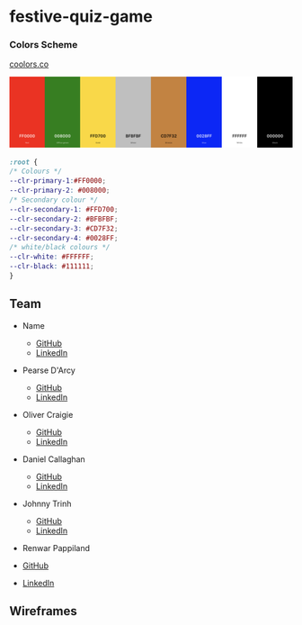 # festive-quiz-game


### Colors Scheme

[coolors.co](https://coolors.co/0d6efd-000000-212529-6c757d-ffffff)

![screenshot](documentation/readme/coolors.png)

```css
:root {
/* Colours */
--clr-primary-1:#FF0000;
--clr-primary-2: #008000;
/* Secondary colour */
--clr-secondary-1: #FFD700;
--clr-secondary-2: #BFBFBF;
--clr-secondary-3: #CD7F32;
--clr-secondary-4: #0028FF;
/* white/black colours */
--clr-white: #FFFFFF;
--clr-black: #111111;
}
```
## Team

- Name

  - [GitHub](https://github.com/Username)
  - [LinkedIn](https://www.linkedin.com/in/Username/)

- Pearse D'Arcy

  - [GitHub](https://github.com/pearsedarcy)
  - [LinkedIn](https://www.linkedin.com/in/pearsedarcy/)

- Oliver Craigie

  - [GitHub](https://github.com/ogc1231)
  - [LinkedIn](https://www.linkedin.com/in/olivercraigie/)

- Daniel Callaghan

  - [GitHub](https://github.com/xiaoniuniu89)
  - [LinkedIn](https://www.linkedin.com/in/danielcallaghan89/)

- Johnny Trinh
  - [GitHub](https://github.com/johnnysontrinh)
  - [LinkedIn](https://www.linkedin.com/in/johnny-trinh-732755123/)
 
-  Renwar Pappiland
  - [GitHub](https://github.com/Renwar-P)
  - [LinkedIn](https://www.linkedin.com/in/renwar-pappiland-7aa1a414a/)
  

## Wireframes
